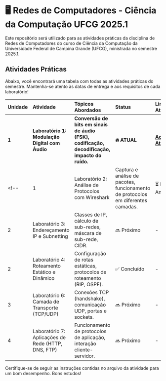 # 🖥️ Redes de Computadores - Ciência da Computação UFCG 2025.1

Este repositório será utilizado para as atividades práticas da disciplina de Redes de Computadores do curso de Ciência da Computação da Universidade Federal de Campina Grande (UFCG), ministrada no semestre 2025.1.


## Atividades Práticas

Abaixo, você encontrará uma tabela com todas as atividades práticas do semestre. Mantenha-se atento às datas de entrega e aos requisitos de cada laboratório!

| Unidade | Atividade | Tópicos Abordados | Status | Link para a Atividade |
| :----- | :-------- | :---------------- | :----- | :-------------------- |
| **1** | **Laboratório 1: Modulação Digital com Áudio** | **Conversão de bits em sinais de áudio (FSK), codificação, decodificação, impacto do ruído.** | **🔥 ATUAL** | **[Acessar Atividade](./modulacao/README.md)** |
<!-- | 1      | Laboratório 2: Análise de Protocolos com Wireshark | Captura e análise de pacotes, funcionamento de protocolos em diferentes camadas. | ⏳ Em Andamento | - |
| 2      | Laboratório 3: Endereçamento IP e Subnetting | Classes de IP, cálculo de sub-redes, máscara de sub-rede, CIDR. | 🔜 Próximo | - |
| 2      | Laboratório 4: Roteamento Estático e Dinâmico | Configuração de rotas estáticas, protocolos de roteamento (RIP, OSPF). |  ✅ Concluído | - |
| 3      | Laboratório 6: Camada de Transporte (TCP/UDP) | Conexões TCP (handshake), comunicação UDP, portas e sockets. | 🔜 Próximo | - |
| 4      | Laboratório 7: Aplicações de Rede (HTTP, DNS, FTP) | Funcionamento de protocolos de aplicação, interação cliente-servidor. | 🔜 Próximo | - | -->


Certifique-se de seguir as instruções contidas no arquivo da atividade para um bom desempenho.
Bons estudos! 